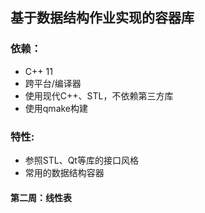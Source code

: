 ## 基于数据结构作业实现的容器库

### 依赖：
- C++ 11
- 跨平台/编译器
- 使用现代C++、STL，不依赖第三方库
- 使用qmake构建

### 特性:
- 参照STL、Qt等库的接口风格
- 常用的数据结构容器

#### 第二周：线性表